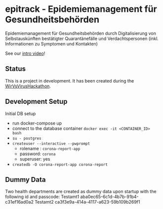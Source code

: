 # epitrack - Epidemiemanagement für Gesundheitsbehörden

Epidemiemanagement für Gesundheitsbehörden durch Digitalisierung von Selbstauskünften bestätigter Quarantänefälle und Verdachtspersonen (inkl. Informationen zu Symptomen und Kontakten)

See our [intro video](https://www.youtube.com/watch?time_continue=120&v=z__mJRP8O0w&feature=emb_logo)!

## Status
 This is a project in development. It has been created during the [WirVsVirusHackathon](https://wirvsvirushackathon.org/).
  

## Development Setup
Initial DB setup
* run docker-compose up
* connect to the database container `docker exec -it <CONTAINER_ID> bash`
* `su - postgres`
* `createuser --interactive --pwprompt`
    * rolename : `corona-report-app`
	* password: `corona`
	* superuser: yes
* `createdb -O corona-report-app corona-report`

## Dummy Data
Two health departments are created as dummy data upon startup with the following id and passcode:
Testamt1 aba0ec65-6c1d-4b7b-91b4-c31ef16ad0a2
Testamt2 ca3f3e9a-414a-4117-a623-59b109b269f1